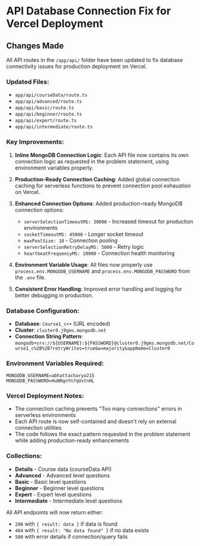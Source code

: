 # API Database Connection Fix for Vercel Deployment

## Changes Made

All API routes in the `/app/api/` folder have been updated to fix database connectivity issues for production deployment on Vercel.

### Updated Files:
- `app/api/courseData/route.ts`
- `app/api/advanced/route.ts` 
- `app/api/basic/route.ts`
- `app/api/beginner/route.ts`
- `app/api/expert/route.ts`
- `app/api/intermediate/route.ts`

### Key Improvements:

1. **Inline MongoDB Connection Logic**: Each API file now contains its own connection logic as requested in the problem statement, using environment variables properly.

2. **Production-Ready Connection Caching**: Added global connection caching for serverless functions to prevent connection pool exhaustion on Vercel.

3. **Enhanced Connection Options**: Added production-ready MongoDB connection options:
   - `serverSelectionTimeoutMS: 30000` - Increased timeout for production environments
   - `socketTimeoutMS: 45000` - Longer socket timeout
   - `maxPoolSize: 10` - Connection pooling
   - `serverSelectionRetryDelayMS: 5000` - Retry logic
   - `heartbeatFrequencyMS: 10000` - Connection health monitoring

4. **Environment Variable Usage**: All files now properly use `process.env.MONGODB_USERNAME` and `process.env.MONGODB_PASSWORD` from the `.env` file.

5. **Consistent Error Handling**: Improved error handling and logging for better debugging in production.

### Database Configuration:
- **Database**: `Course1_c++` (URL encoded)
- **Cluster**: `cluster0.j9gms.mongodb.net`
- **Connection String Pattern**: `mongodb+srv://${USERNAME}:${PASSWORD}@cluster0.j9gms.mongodb.net/Course1_c%2B%2B?retryWrites=true&w=majority&appName=Cluster0`

### Environment Variables Required:
```
MONGODB_USERNAME=abhattacharya215
MONGODB_PASSWORD=HuNRqnYn7qUxtnHL
```

### Vercel Deployment Notes:
- The connection caching prevents "Too many connections" errors in serverless environments
- Each API route is now self-contained and doesn't rely on external connection utilities
- The code follows the exact pattern requested in the problem statement while adding production-ready enhancements

### Collections:
- **Details** - Course data (courseData API)
- **Advanced** - Advanced level questions
- **Basic** - Basic level questions  
- **Beginner** - Beginner level questions
- **Expert** - Expert level questions
- **Intermediate** - Intermediate level questions

All API endpoints will now return either:
- `200` with `{ result: data }` if data is found
- `404` with `{ result: "No data found" }` if no data exists
- `500` with error details if connection/query fails